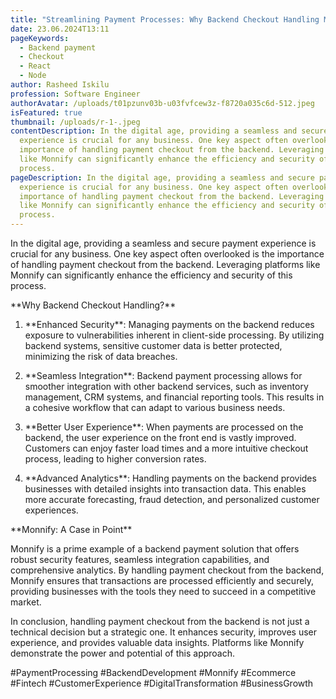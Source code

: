 ```yaml
---
title: "Streamlining Payment Processes: Why Backend Checkout Handling Matters"
date: 23.06.2024T13:11
pageKeywords:
  - Backend payment
  - Checkout
  - React
  - Node
author: Rasheed Iskilu
profession: Software Engineer
authorAvatar: /uploads/t01pzunv03b-u03fvfcew3z-f8720a035c6d-512.jpeg
isFeatured: true
thumbnail: /uploads/r-1-.jpeg
contentDescription: In the digital age, providing a seamless and secure payment
  experience is crucial for any business. One key aspect often overlooked is the
  importance of handling payment checkout from the backend. Leveraging platforms
  like Monnify can significantly enhance the efficiency and security of this
  process.
pageDescription: In the digital age, providing a seamless and secure payment
  experience is crucial for any business. One key aspect often overlooked is the
  importance of handling payment checkout from the backend. Leveraging platforms
  like Monnify can significantly enhance the efficiency and security of this
  process.
---
```

In the digital age, providing a seamless and secure payment experience is crucial for any business. One key aspect often overlooked is the importance of handling payment checkout from the backend. Leveraging platforms like Monnify can significantly enhance the efficiency and security of this process.



\*\*Why Backend Checkout Handling?\*\*



1. \*\*Enhanced Security\*\*: Managing payments on the backend reduces exposure to vulnerabilities inherent in client-side processing. By utilizing backend systems, sensitive customer data is better protected, minimizing the risk of data breaches.



2. \*\*Seamless Integration\*\*: Backend payment processing allows for smoother integration with other backend services, such as inventory management, CRM systems, and financial reporting tools. This results in a cohesive workflow that can adapt to various business needs.



3. \*\*Better User Experience\*\*: When payments are processed on the backend, the user experience on the front end is vastly improved. Customers can enjoy faster load times and a more intuitive checkout process, leading to higher conversion rates.



4. \*\*Advanced Analytics\*\*: Handling payments on the backend provides businesses with detailed insights into transaction data. This enables more accurate forecasting, fraud detection, and personalized customer experiences.



\*\*Monnify: A Case in Point\*\*



Monnify is a prime example of a backend payment solution that offers robust security features, seamless integration capabilities, and comprehensive analytics. By handling payment checkout from the backend, Monnify ensures that transactions are processed efficiently and securely, providing businesses with the tools they need to succeed in a competitive market.



In conclusion, handling payment checkout from the backend is not just a technical decision but a strategic one. It enhances security, improves user experience, and provides valuable data insights. Platforms like Monnify demonstrate the power and potential of this approach.



\#PaymentProcessing #BackendDevelopment #Monnify #Ecommerce #Fintech #CustomerExperience #DigitalTransformation #BusinessGrowth
